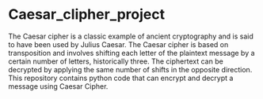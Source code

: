 # Caesar_clipher_project
The Caesar cipher is a classic example of ancient cryptography and is said to have been used by Julius Caesar. The Caesar cipher is based on transposition and involves shifting each letter of the plaintext message by a certain number of letters, historically three. The ciphertext can be decrypted by applying the same number of shifts in the opposite direction. This repository contains python code that can encrypt and decrypt a message using Caesar Cipher.
